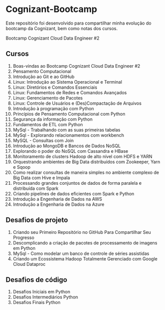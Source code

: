 # Cognizant-Bootcamp
Este repositório foi desenvolvido para compartilhar minha evolução do bootcamp da Cognizant, bem como notas dos cursos.

Bootcamp Cognizant Cloud Data Engineer #2

## Cursos

1. Boas-vindas ao Bootcamp Cognizant Cloud Data Engineer #2
2. Pensamento Computacional
3. Introdução ao Git e ao GitHub
4. Linux: Introdução ao Sistema Operacional e Terminal
5. Linux: Diretórios e Comandos Essenciais
6. Linux: Fundamentos de Redes e Comandos Avançados
7. Linux: Gerenciamento de Pacotes
8. Linux: Controle de Usuários e (Des)Compactação de Arquivos
9. Introdução à programação com Python
10. Princípios de Pensamento Computacional com Python
11. Segurança da informação com Python
12. Fundamentos de ETL com Python
13. MySql - Trabalhando com as suas primeiras tabelas
14. MySql - Explorando relacionamentos com workbench
15. MySQL - Consultas com Join
16. Introdução ao MongoDB e Bancos de Dados NoSQL
17. Explorando o poder do NoSQL com Cassandra e HBase
18. Monitoramento de clusters Hadoop de alto nível com HDFS e YARN
19. Orquestrando ambientes de Big Data distribuídos com Zookeeper, Yarn e Sqoop
20. Como realizar consultas de maneira simples no ambiente complexo de Big Data com Hive e Impala
21. Processando grandes conjuntos de dados de forma paralela e distribuída com Spark
22. Criando pipelines de dados eficientes com Spark e Python
23. Introdução a Engenharia de Dados na AWS
24. Introdução a Engenharia de Dados na Azure

## Desafios de projeto

1. Criando seu Primeiro Repositório no GitHub Para Compartilhar Seu Progresso
2. Descomplicando a criação de pacotes de processamento de imagens em Python
3. MySql - Como modelar um banco de controle de séries assistidas
4. Criando um Ecossistema Hadoop Totalmente Gerenciado com Google Cloud Dataproc

## Desafios de código

1. Desafios Iniciais em Python
2. Desafios Intermediários Python
3. Desafios Finais Python
